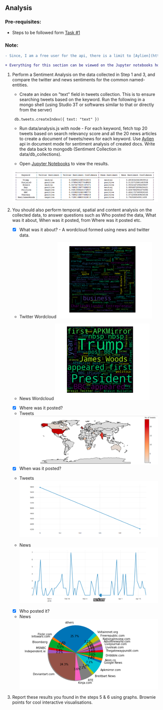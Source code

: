 ## Analysis

### Pre-requisites:

   - Steps to be followed form [Task #1](https://github.com/Saurabh3012/Application-task/tree/master/data#data-collection)

### Note:
```diff
- Since, I am a free user for the api, there is a limit to [Aylien](https://aylien.com) api usage- Only 1000 requests available in one day. So, if the system doesn't work, this might be the primary reason.
```    

```diff
+ Everything for this section can be viewed on the Jupyter notebooks hosted [here](http://34.214.41.107:8888/). Send a mail to saurabhgupta3012@gmail.com to request access.
```

1. Perform a Sentiment Analysis on the data collected in Step 1 and 3, and compare the twitter and news sentiments for the common named-entities. 

   - Create an index on "text" field in tweets collection. This is to ensure searching tweets based on the keyword. Run the following in a mongo shell (using Studio 3T or softwares similar to that or directly from the server)
   ```shell
    db.tweets.createIndex({ text: "text" })
   ```
   - Run data/analysis.js with node - For each keyword, fetch top 20 tweets based on search relevancy score and all the 20 news articles to create a document of tweets/news for each keyword.
    Use [Aylien](https://aylien.com) api in document mode for sentiment analysis of created docs. Write the data back to mongodb (Sentiment Collection in data/db_collections).

   - Open [Jupyter Notebooks](http://34.214.41.107:8888/) to view the results.
   
   ![alt ananlysis](screenshots/ananlysis.png)
    
2. You should also perform temporal, spatial and content analysis on the collected data, to answer questions such as Who posted the data, What was it about, When was it posted, from Where was it posted etc.
   
   - [x] What was it about? - A wordcloud formed using news and twitter data. 
   
    - Twitter Wordcloud 
    ![alt tweets wordcloud](screenshots/twitter_wordcloud.png)
   
    - News Wordcloud
    ![alt news wordcloud](screenshots/news_wordcloud.png)
    
   - [x] Where was it posted?
   
    - Tweets
    ![alt tweets worldmap](screenshots/tweet_countrywise.png)
    
   - [x] When was it posted?
    
    - Tweets
    ![alt tweets timeline](screenshots/tweets_timeline.png)
    
    - News
    ![alt news timeline](screenshots/news_timeline.png)
        
   - [x] Who posted it?
   
    - News
    ![alt news sources](screenshots/news_sources.png)
    
3. Report these results you found in the steps 5 & 6 using graphs. Brownie points for cool interactive visualisations.
